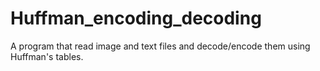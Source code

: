 # Huffman_encoding_decoding
A program that read image and text files and decode/encode them using Huffman's tables.
